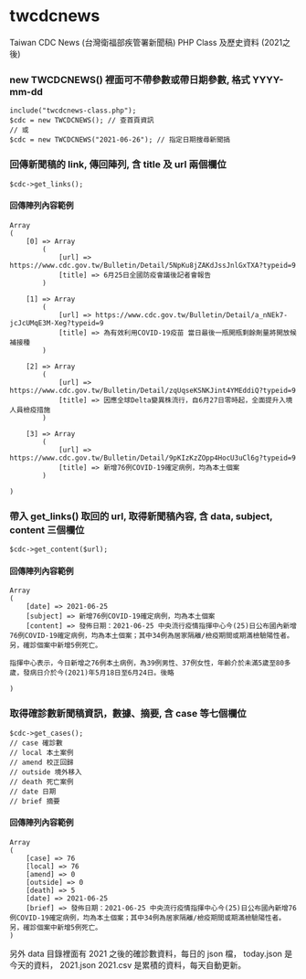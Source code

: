 # twcdcnews
Taiwan CDC News (台灣衛福部疾管署新聞稿) PHP Class 及歷史資料 (2021之後)

### new TWCDCNEWS() 裡面可不帶參數或帶日期參數, 格式 YYYY-mm-dd
    include("twcdcnews-class.php");
    $cdc = new TWCDCNEWS(); // 查首頁資訊
    // 或
    $cdc = new TWCDCNEWS("2021-06-26"); // 指定日期搜尋新聞搞

### 回傳新聞稿的 link, 傳回陣列, 含 title 及 url 兩個欄位
    $cdc->get_links(); 
#### 回傳陣列內容範例
    Array
    (
        [0] => Array
            (
                [url] => https://www.cdc.gov.tw/Bulletin/Detail/5NpKu8jZAKdJssJnlGxTXA?typeid=9
                [title] => 6月25日全國防疫會議後記者會報告
            )

        [1] => Array
            (
                [url] => https://www.cdc.gov.tw/Bulletin/Detail/a_nNEk7-jcJcUMqE3M-Xeg?typeid=9
                [title] => 為有效利用COVID-19疫苗 當日最後一瓶開瓶剩餘劑量將開放候補接種
            )

        [2] => Array
            (
                [url] => https://www.cdc.gov.tw/Bulletin/Detail/zqUqseKSNKJint4YMEddiQ?typeid=9
                [title] => 因應全球Delta變異株流行，自6月27日零時起，全面提升入境人員檢疫措施
            )

        [3] => Array
            (
                [url] => https://www.cdc.gov.tw/Bulletin/Detail/9pKIzKzZOpp4HocU3uCl6g?typeid=9
                [title] => 新增76例COVID-19確定病例，均為本土個案
            )

    )

### 帶入 get_links() 取回的 url, 取得新聞稿內容, 含 data, subject, content 三個欄位
    $cdc->get_content($url); 
#### 回傳陣列內容範例
    Array
    (
        [date] => 2021-06-25
        [subject] => 新增76例COVID-19確定病例，均為本土個案
        [content] => 發佈日期：2021-06-25 中央流行疫情指揮中心今(25)日公布國內新增76例COVID-19確定病例，均為本土個案；其中34例為居家隔離/檢疫期間或期滿檢驗陽性者。另，確診個案中新增5例死亡。

    指揮中心表示，今日新增之76例本土病例，為39例男性、37例女性，年齡介於未滿5歲至80多歲，發病日介於今(2021)年5月18日至6月24日。後略

    )

### 取得確診數新聞稿資訊，數據、摘要, 含 case 等七個欄位
    $cdc->get_cases();
    // case 確診數
    // local 本土案例
    // amend 校正回歸
    // outside 境外移入
    // death 死亡案例
    // date 日期
    // brief 摘要
#### 回傳陣列內容範例
    Array
    (
        [case] => 76
        [local] => 76
        [amend] => 0
        [outside] => 0
        [death] => 5
        [date] => 2021-06-25
        [brief] => 發佈日期：2021-06-25 中央流行疫情指揮中心今(25)日公布國內新增76例COVID-19確定病例，均為本土個案；其中34例為居家隔離/檢疫期間或期滿檢驗陽性者。另，確診個案中新增5例死亡。
    )
另外 data 目錄裡面有 2021 之後的確診數資料，每日的 json 檔，
today.json 是今天的資料，
2021.json 2021.csv 是累積的資料，每天自動更新。
